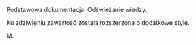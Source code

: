 Podstawowa dokumentacja. Odświeżanie wiedzy.

Ku zdziwieniu zawartość została rozszerzona o dodatkowe style.

M.
